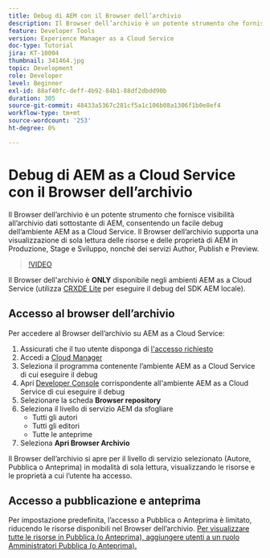 ```yaml
---
title: Debug di AEM con il Browser dell’archivio
description: Il Browser dell’archivio è un potente strumento che fornisce visibilità all’archivio dati sottostante di AEM, consentendo un facile debug dell’ambiente AEM as a Cloud Service.
feature: Developer Tools
version: Experience Manager as a Cloud Service
doc-type: Tutorial
jira: KT-10004
thumbnail: 341464.jpg
topic: Development
role: Developer
level: Beginner
exl-id: 88af40fc-deff-4b92-84b1-88df2dbdd90b
duration: 305
source-git-commit: 48433a5367c281cf5a1c106b08a1306f1b0e8ef4
workflow-type: tm+mt
source-wordcount: '253'
ht-degree: 0%

---
```


# Debug di AEM as a Cloud Service con il Browser dell’archivio

Il Browser dell’archivio è un potente strumento che fornisce visibilità all’archivio dati sottostante di AEM, consentendo un facile debug dell’ambiente AEM as a Cloud Service. Il Browser dell’archivio supporta una visualizzazione di sola lettura delle risorse e delle proprietà di AEM in Produzione, Stage e Sviluppo, nonché dei servizi Author, Publish e Preview.

>[!VIDEO](https://video.tv.adobe.com/v/341464?quality=12&learn=on)

Il Browser dell&#39;archivio è __ONLY__ disponibile negli ambienti AEM as a Cloud Service (utilizza [CRXDE Lite](../aem-sdk-local-quickstart/other-tools.md#crxde-lite) per eseguire il debug del SDK AEM locale).

## Accesso al browser dell’archivio

Per accedere al Browser dell’archivio su AEM as a Cloud Service:

1. Assicurati che il tuo utente disponga di [l&#39;accesso richiesto](https://experienceleague.adobe.com/docs/experience-manager-cloud-service/content/implementing/developer-tools/repository-browser.html?lang=it#access-prerequisites)
1. Accedi a [Cloud Manager](https://my.cloudmanager.adobe.com)
1. Seleziona il programma contenente l’ambiente AEM as a Cloud Service di cui eseguire il debug
1. Apri [Developer Console](./developer-console.md) corrispondente all&#39;ambiente AEM as a Cloud Service di cui eseguire il debug
1. Selezionare la scheda __Browser repository__
1. Seleziona il livello di servizio AEM da sfogliare
   + Tutti gli autori
   + Tutti gli editori
   + Tutte le anteprime
1. Seleziona __Apri Browser Archivio__

Il Browser dell’archivio si apre per il livello di servizio selezionato (Autore, Pubblica o Anteprima) in modalità di sola lettura, visualizzando le risorse e le proprietà a cui l’utente ha accesso.

## Accesso a pubblicazione e anteprima

Per impostazione predefinita, l’accesso a Pubblica o Anteprima è limitato, riducendo le risorse disponibili nel Browser dell’archivio. [Per visualizzare tutte le risorse in Pubblica (o Anteprima), aggiungere utenti a un ruolo Amministratori Pubblica (o Anteprima).](https://experienceleague.adobe.com/docs/experience-manager-cloud-service/content/implementing/developer-tools/repository-browser.html?lang=it#navigate-the-hierarchy)
